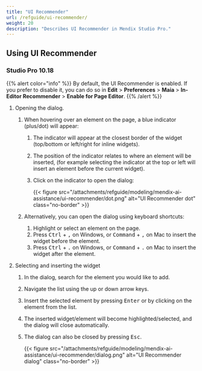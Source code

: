 ```yaml
---
title: "UI Recommender"
url: /refguide/ui-recommender/
weight: 20
description: "Describes UI Recommender in Mendix Studio Pro."
---
```


## Using UI Recommender

### Studio Pro 10.18

{{% alert color="info" %}}
 By default, the UI Recommender is enabled. If you prefer to disable it, you can do so in **Edit** > **Preferences** > **Maia** > **In-Editor Recommender** > **Enable for Page Editor**. 
{{% /alert %}}

1. Opening the dialog.

    1. When hovering over an element on the page, a blue indicator (plus/dot) will appear:
        1. The indicator will appear at the closest border of the widget (top/bottom or left/right for inline widgets).
        1. The position of the indicator relates to where an element will be inserted, (for example selecting the indicator at the top or left will insert an element before the current widget).
        1. Click on the indicator to open the dialog:

            {{< figure src="/attachments/refguide/modeling/mendix-ai-assistance/ui-recommender/dot.png" alt="UI Recommender dot" class="no-border" >}}

    2. Alternatively, you can open the dialog using keyboard shortcuts:
        1. Highlight or select an element on the page.
        1. Press <kbd>Ctrl</kbd> + <kbd>,</kbd> on Windows, or <kbd>Command</kbd> + <kbd>,</kbd> on Mac to insert the widget before the element.
        1. Press <kbd>Ctrl</kbd> + <kbd>.</kbd> on Windows, or <kbd>Command</kbd> + <kbd>.</kbd> on Mac to insert the widget after the element.

2. Selecting and inserting the widget

    1. In the dialog, search for the element you would like to add.
    1. Navigate the list using the up or down arrow keys.
    1. Insert the selected element by pressing <kbd>Enter</kbd> or by clicking on the element from the list.
    1. The inserted widget/element will become highlighted/selected, and the dialog will close automatically.
    1. The dialog can also be closed by pressing <kbd>Esc</kbd>.

        {{< figure src="/attachments/refguide/modeling/mendix-ai-assistance/ui-recommender/dialog.png" alt="UI Recommender dialog" class="no-border" >}}

